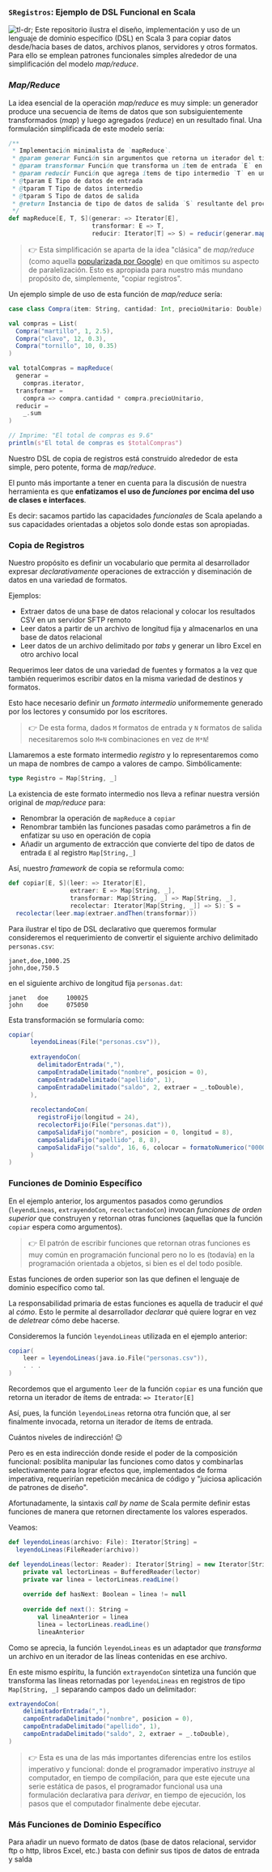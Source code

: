 ### `SRegistros`: Ejemplo de DSL Funcional en Scala

![tl-dr;](docs/img/tl-dr.png)
Este repositorio ilustra el diseño, implementación y uso de un lenguaje de dominio específico (DSL) en Scala 3
para copiar datos desde/hacia bases de datos, archivos planos, servidores y otros formatos.
Para ello se emplean patrones funcionales simples alrededor de una simplificación del modelo _map/reduce_.

### _Map/Reduce_

La idea esencial de la operación _map/reduce_ es muy simple: un generador produce una secuencia de ítems de datos que 
son subsiguientemente transformados (_map_) y luego agregados (_reduce_) en un resultado final. Una formulación 
simplificada de este modelo sería:

```scala
/**
 * Implementación minimalista de `mapReduce`.
 * @param generar Función sin argumentos que retorna un iterador del tipo de entrada `E`
 * @param transformar Función que transforma un ítem de entrada `E` en tipo intermedio `T`
 * @param reducir Función que agrega ítems de tipo intermedio `T` en un único ítem de salida `S`
 * @tparam E Tipo de datos de entrada
 * @tparam T Tipo de datos intermedio
 * @tparam S Tipo de datos de salida
 * @return Instancia de tipo de datos de salida `S` resultante del proceso
 */
def mapReduce[E, T, S](generar: => Iterator[E], 
                       transformar: E => T, 
                       reducir: Iterator[T] => S) = reducir(generar.map(transformar))
```

> 👉 Esta simplificación se aparta de la idea "clásica" de _map/reduce_ 
> (como aquella [popularizada por Google](https://es.wikipedia.org/wiki/MapReduce))
> en que omitimos su aspecto de paralelización.
> Esto es apropiada para nuestro más mundano propósito de, simplemente, "copiar registros".

Un ejemplo simple de uso de esta función de _map/reduce_ sería: 

```scala
case class Compra(item: String, cantidad: Int, precioUnitario: Double)

val compras = List(
  Compra("martillo", 1, 2.5),
  Compra("clavo", 12, 0.3),
  Compra("tornillo", 10, 0.35)
)

val totalCompras = mapReduce(
  generar =
    compras.iterator,
  transformar = 
    compra => compra.cantidad * compra.precioUnitario,
  reducir = 
    _.sum
)

// Imprime: "El total de compras es 9.6"
println(s"El total de compras es $totalCompras")
```

Nuestro DSL de copia de registros está construido alrededor de esta simple, pero potente, forma de _map/reduce_.

El punto más importante a tener en cuenta para la discusión de nuestra herramienta es que 
**enfatizamos el uso de _funciones_ por encima del uso de clases e interfaces**.

Es decir: sacamos partido las capacidades _funcionales_ de Scala apelando a sus capacidades orientadas a objetos 
solo donde estas son apropiadas. 

### Copia de Registros

Nuestro propósito es definir un vocabulario que permita al desarrollador expresar _declarativamente_ operaciones de 
extracción y diseminación de datos en una variedad de formatos.

Ejemplos:

- Extraer datos de una base de datos relacional y colocar los resultados CSV en un servidor SFTP remoto
- Leer datos a partir de un archivo de longitud fija y almacenarlos en una base de datos relacional
- Leer datos de un archivo delimitado por _tabs_ y generar un libro Excel en otro archivo local

Requerimos leer datos de una variedad de fuentes y formatos a la vez que también requerimos escribir datos en la misma 
variedad de destinos y formatos. 

Esto hace necesario definir un _formato intermedio_ uniformemente generado por los lectores y consumido por los 
escritores. 

> 👉 De esta forma, dados `M` formatos de entrada y `N` formatos de salida necesitaremos solo `M+N` combinaciones 
> en vez de `M*N`!

Llamaremos a este formato intermedio _registro_ y lo representaremos como un mapa de nombres de campo a valores de 
campo. Simbólicamente:

```scala
type Registro = Map[String, _]
```

La existencia de este formato intermedio nos lleva a refinar nuestra versión original de _map/reduce_ para:

- Renombrar la operación de `mapReduce` a `copiar`
- Renombrar también las funciones pasadas como parámetros a fin de enfatizar su uso en operación de copia
- Añadir un argumento de extracción que convierte del tipo de datos de entrada `E` al registro `Map[String,_]`

Así, nuestro _framework_ de copia se reformula como:

```scala
def copiar[E, S](leer: => Iterator[E],
                 extraer: E => Map[String, _],
                 transformar: Map[String, _] => Map[String, _],
                 recolectar: Iterator[Map[String, _]] => S): S =
  recolectar(leer.map(extraer.andThen(transformar)))
```

Para ilustrar el tipo de DSL declarativo que queremos formular consideremos el requerimiento de convertir el 
siguiente archivo delimitado `personas.csv`:

```
janet,doe,1000.25
john,doe,750.5
```

en el siguiente archivo de longitud fija `personas.dat`:

```
janet   doe     100025
john    doe     075050
```

Esta transformación se formularía como:

```scala
copiar(
      leyendoLineas(File("personas.csv")),
  
      extrayendoCon(
        delimitadorEntrada(","),
        campoEntradaDelimitado("nombre", posicion = 0),
        campoEntradaDelimitado("apellido", 1),
        campoEntradaDelimitado("saldo", 2, extraer = _.toDouble),
      ),
  
      recolectandoCon(
        registroFijo(longitud = 24),
        recolectorFijo(File("personas.dat")),
        campoSalidaFijo("nombre", posicion = 0, longitud = 8),
        campoSalidaFijo("apellido", 8, 8),
        campoSalidaFijo("saldo", 16, 6, colocar = formatoNumerico("000000", 100))
      )
)
```

### Funciones de Dominio Específico

En el ejemplo anterior, los argumentos pasados como gerundios (`leyendLineas`, `extrayendoCon`, `recolectandoCon`) 
invocan _funciones de orden superior_ que construyen y retornan otras funciones (aquellas que la función `copiar`
espera como argumentos).

> 👉 El patrón de escribir funciones que retornan otras funciones es muy común en programación funcional 
>    pero no lo es (todavía) en la programación orientada a objetos, si bien es el del todo posible.

Estas funciones de orden superior son las que definen el lenguaje de dominio específico como tal. 

La responsabilidad primaria de estas funciones es aquella de traducir el _qué_ al _cómo_. Esto le permite al
desarrollador _declarar_ qué quiere lograr en vez de _deletrear_ cómo debe hacerse.

Consideremos la función `leyendoLineas` utilizada en el ejemplo anterior:

```scala
copiar(
    leer = leyendoLineas(java.io.File("personas.csv")),
    . . .
)
```

Recordemos que el argumento `leer` de la función `copiar` es una función que retorna un iterador de ítems de entrada: 
`=> Iterator[E]`

Así, pues, la función `leyendoLineas` retorna otra función que, al ser finalmente invocada, retorna un iterador de 
ítems de entrada. 

Cuántos niveles de indirección! 😉

Pero es en esta indirección donde reside el poder de la composición funcional: posiblita manipular las funciones como 
datos y combinarlas selectivamente para lograr efectos que, implementados de forma imperativa, requerirían 
repetición mecánica de código y "juiciosa aplicación de patrones de diseño".

Afortunadamente, la sintaxis _call by name_ de Scala permite definir estas funciones de manera que retornen 
directamente los valores esperados.  

Veamos:

```scala
def leyendoLineas(archivo: File): Iterator[String] =
  leyendoLineas(FileReader(archivo))

def leyendoLineas(lector: Reader): Iterator[String] = new Iterator[String] :
    private val lectorLineas = BufferedReader(lector)
    private var linea = lectorLineas.readLine()
    
    override def hasNext: Boolean = linea != null
    
    override def next(): String =
        val lineaAnterior = linea
        linea = lectorLineas.readLine()
        lineaAnterior
```

Como se aprecia, la función `leyendoLineas` es un adaptador que _transforma_ un archivo en un iterador de las líneas 
contenidas en ese archivo.

En este mismo espíritu, la función `extrayendoCon` sintetiza una función que transforma las líneas retornadas por 
`leyendoLineas` en registros de tipo `Map[String, _]` separando campos dado un delimitador:

```scala
extrayendoCon(
    delimitadorEntrada(","),
    campoEntradaDelimitado("nombre", posicion = 0),
    campoEntradaDelimitado("apellido", 1),
    campoEntradaDelimitado("saldo", 2, extraer = _.toDouble),
)
```

> 👉 Esta es una de las más importantes diferencias entre los estilos imperativo y funcional: 
> donde el programador imperativo _instruye_ al computador, en tiempo de compilación, para que este ejecute una serie 
> estática de pasos,
> el programador funcional usa una formulación declarativa para _derivar_, en tiempo de ejecución, los pasos que el 
> computador finalmente debe ejecutar.

### Más Funciones de Dominio Específico

Para añadir un nuevo formato de datos (base de datos relacional, servidor ftp o http, libros Excel, etc.) basta con 
definir sus tipos de datos de entrada y salda 

```scala

```




